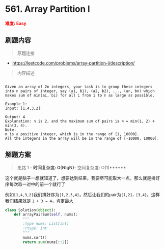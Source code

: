 # 561. Array Partition I

**<font color=red>难度: Easy</font>**

## 刷题内容

> 原题连接

* https://leetcode.com/problems/array-partition-i/description/

> 内容描述

```

Given an array of 2n integers, your task is to group these integers into n pairs of integer, say (a1, b1), (a2, b2), ..., (an, bn) which makes sum of min(ai, bi) for all i from 1 to n as large as possible.

Example 1:
Input: [1,4,3,2]

Output: 4
Explanation: n is 2, and the maximum sum of pairs is 4 = min(1, 2) + min(3, 4).
Note:
n is a positive integer, which is in the range of [1, 10000].
All the integers in the array will be in the range of [-10000, 10000].
```

## 解题方案

> 思路 1
******- 时间复杂度: O(NlgN)******- 空间复杂度: O(1)******


这个就是脑子一想就知道了，想要达到结果，我要尽可能取大一点，那么就是排好序每次取一对中的前一个就行了

例如```[1,4,3,2]```我们排好序为```[1,2,3,4]```，然后让我们的pair为```[1,2]，[3,4]```，这样我们结果就是 ```1 + 3 = 4```，肯定最大

```python
class Solution(object):
    def arrayPairSum(self, nums):
        """
        :type nums: List[int]
        :rtype: int
        """
        nums.sort()
        return sum(nums[::2])
```



